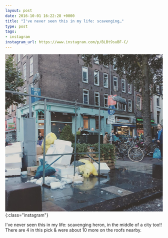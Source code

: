 ```yaml
---
layout: post
date: 2016-10-01 16:22:28 +0000
title: "I've never seen this in my life: scavenging…"
type: post
tags:
- instagram
instagram_url: https://www.instagram.com/p/BLBt9suBF-C/
---
```


![Instagram - BLBt9suBF-C](/img/BLBt9suBF-C.jpg){:class="instagram"}

I've never seen this in my life: scavenging heron, in the middle of a city too!! There are 4 in this pick & were about 10 more on the roofs nearby.

